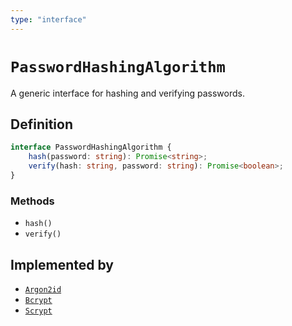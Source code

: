 ```yaml
---
type: "interface"
---
```


# `PasswordHashingAlgorithm`

A generic interface for hashing and verifying passwords.

## Definition

```ts
interface PasswordHashingAlgorithm {
	hash(password: string): Promise<string>;
	verify(hash: string, password: string): Promise<boolean>;
}
```

### Methods

- `hash()`
- `verify()`

## Implemented by

- [`Argon2id`](ref:password)
- [`Bcrypt`](ref:password)
- [`Scrypt`](ref:password)
